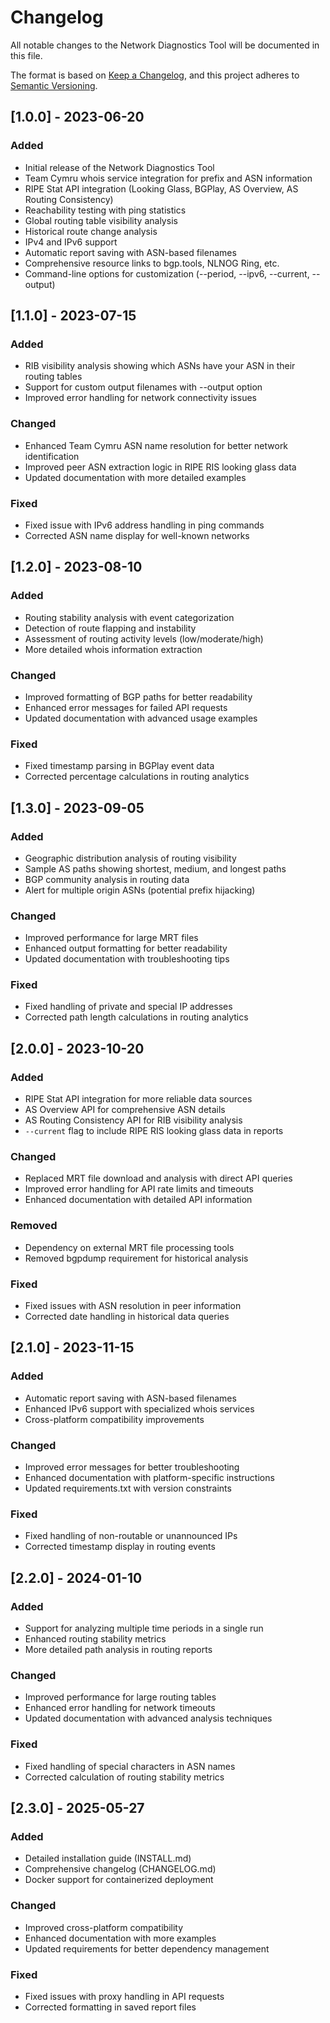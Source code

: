 # Changelog

All notable changes to the Network Diagnostics Tool will be documented in this file.

The format is based on [Keep a Changelog](https://keepachangelog.com/en/1.0.0/),
and this project adheres to [Semantic Versioning](https://semver.org/spec/v2.0.0.html).

## [1.0.0] - 2023-06-20

### Added
- Initial release of the Network Diagnostics Tool
- Team Cymru whois service integration for prefix and ASN information
- RIPE Stat API integration (Looking Glass, BGPlay, AS Overview, AS Routing Consistency)
- Reachability testing with ping statistics
- Global routing table visibility analysis
- Historical route change analysis
- IPv4 and IPv6 support
- Automatic report saving with ASN-based filenames
- Comprehensive resource links to bgp.tools, NLNOG Ring, etc.
- Command-line options for customization (--period, --ipv6, --current, --output)

## [1.1.0] - 2023-07-15

### Added
- RIB visibility analysis showing which ASNs have your ASN in their routing tables
- Support for custom output filenames with --output option
- Improved error handling for network connectivity issues

### Changed
- Enhanced Team Cymru ASN name resolution for better network identification
- Improved peer ASN extraction logic in RIPE RIS looking glass data
- Updated documentation with more detailed examples

### Fixed
- Fixed issue with IPv6 address handling in ping commands
- Corrected ASN name display for well-known networks

## [1.2.0] - 2023-08-10

### Added
- Routing stability analysis with event categorization
- Detection of route flapping and instability
- Assessment of routing activity levels (low/moderate/high)
- More detailed whois information extraction

### Changed
- Improved formatting of BGP paths for better readability
- Enhanced error messages for failed API requests
- Updated documentation with advanced usage examples

### Fixed
- Fixed timestamp parsing in BGPlay event data
- Corrected percentage calculations in routing analytics

## [1.3.0] - 2023-09-05

### Added
- Geographic distribution analysis of routing visibility
- Sample AS paths showing shortest, medium, and longest paths
- BGP community analysis in routing data
- Alert for multiple origin ASNs (potential prefix hijacking)

### Changed
- Improved performance for large MRT files
- Enhanced output formatting for better readability
- Updated documentation with troubleshooting tips

### Fixed
- Fixed handling of private and special IP addresses
- Corrected path length calculations in routing analytics

## [2.0.0] - 2023-10-20

### Added
- RIPE Stat API integration for more reliable data sources
- AS Overview API for comprehensive ASN details
- AS Routing Consistency API for RIB visibility analysis
- `--current` flag to include RIPE RIS looking glass data in reports

### Changed
- Replaced MRT file download and analysis with direct API queries
- Improved error handling for API rate limits and timeouts
- Enhanced documentation with detailed API information

### Removed
- Dependency on external MRT file processing tools
- Removed bgpdump requirement for historical analysis

### Fixed
- Fixed issues with ASN resolution in peer information
- Corrected date handling in historical data queries

## [2.1.0] - 2023-11-15

### Added
- Automatic report saving with ASN-based filenames
- Enhanced IPv6 support with specialized whois services
- Cross-platform compatibility improvements

### Changed
- Improved error messages for better troubleshooting
- Enhanced documentation with platform-specific instructions
- Updated requirements.txt with version constraints

### Fixed
- Fixed handling of non-routable or unannounced IPs
- Corrected timestamp display in routing events

## [2.2.0] - 2024-01-10

### Added
- Support for analyzing multiple time periods in a single run
- Enhanced routing stability metrics
- More detailed path analysis in routing reports

### Changed
- Improved performance for large routing tables
- Enhanced error handling for network timeouts
- Updated documentation with advanced analysis techniques

### Fixed
- Fixed handling of special characters in ASN names
- Corrected calculation of routing stability metrics

## [2.3.0] - 2025-05-27

### Added
- Detailed installation guide (INSTALL.md)
- Comprehensive changelog (CHANGELOG.md)
- Docker support for containerized deployment

### Changed
- Improved cross-platform compatibility
- Enhanced documentation with more examples
- Updated requirements for better dependency management

### Fixed
- Fixed issues with proxy handling in API requests
- Corrected formatting in saved report files
